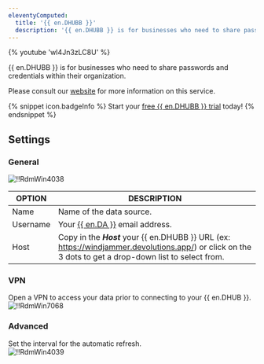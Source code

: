 ```yaml
---
eleventyComputed:
  title: '{{ en.DHUBB }}'
  description: '{{ en.DHUBB }} is for businesses who need to share passwords and credentials within their organization.'  
---
```

{% youtube 'wI4Jn3zLC8U' %}  

{{ en.DHUBB }} is for businesses who need to share passwords and credentials within their organization.  

Please consult our [website](https://devolutions.net/password-hub/) for more information on this service. 

{% snippet icon.badgeInfo %} 
Start your [free {{ en.DHUBB }} trial](https://devolutions.net/password-hub/business/sign-up) today!
{% endsnippet %}
 
## Settings 

### General 

![!!RdmWin4038](https://webdevolutions.azureedge.net/docs/en/rdm/windows/RdmWin4038.png) 

| OPTION   | DESCRIPTION |
|----------|-------------|
| Name     | Name of the data source.                                           |
| Username | Your [{{ en.DA }}](https://portal.devolutions.com/) email address. |
| Host     | Copy in the ***Host*** your {{ en.DHUBB }} URL (ex: https://windjammer.devolutions.app/) or click on the 3 dots to get a drop-down list to select from. |

### VPN 

Open a VPN to access your data prior to connecting to your {{ en.DHUB }}.  
![!!RdmWin7068](https://webdevolutions.azureedge.net/docs/en/rdm/windows/RdmWin7068.png) 

### Advanced 

Set the interval for the automatic refresh.  
![!!RdmWin4039](https://webdevolutions.azureedge.net/docs/en/rdm/windows/RdmWin4039.png) 

